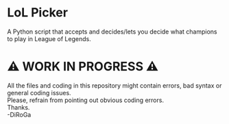 # LoL Picker
A Python script that accepts and decides/lets you decide what champions to play in League of Legends.

# ⚠️ WORK IN PROGRESS ⚠️
All the files and coding in this repository might contain errors, bad syntax or general coding issues. <br>
Please, refrain from pointing out obvious coding errors. <br>
Thanks. <br>
-DiRoGa
